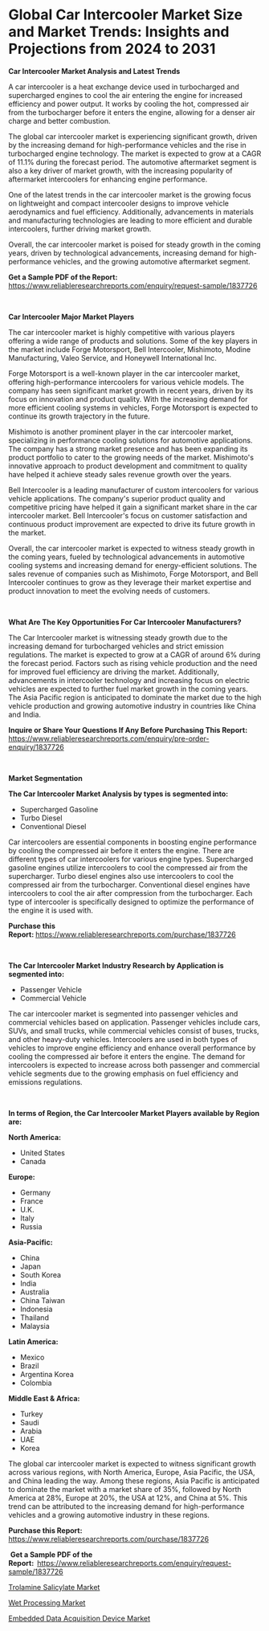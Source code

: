 <p><h1>Global Car Intercooler Market Size and Market Trends: Insights and Projections from 2024 to 2031</h1></p><p><strong>Car Intercooler Market Analysis and Latest Trends</strong></p>
<p><p>A car intercooler is a heat exchange device used in turbocharged and supercharged engines to cool the air entering the engine for increased efficiency and power output. It works by cooling the hot, compressed air from the turbocharger before it enters the engine, allowing for a denser air charge and better combustion.</p><p>The global car intercooler market is experiencing significant growth, driven by the increasing demand for high-performance vehicles and the rise in turbocharged engine technology. The market is expected to grow at a CAGR of 11.1% during the forecast period. The automotive aftermarket segment is also a key driver of market growth, with the increasing popularity of aftermarket intercoolers for enhancing engine performance.</p><p>One of the latest trends in the car intercooler market is the growing focus on lightweight and compact intercooler designs to improve vehicle aerodynamics and fuel efficiency. Additionally, advancements in materials and manufacturing technologies are leading to more efficient and durable intercoolers, further driving market growth.</p><p>Overall, the car intercooler market is poised for steady growth in the coming years, driven by technological advancements, increasing demand for high-performance vehicles, and the growing automotive aftermarket segment.</p></p>
<p><strong>Get a Sample PDF of the Report:&nbsp;</strong> <a href="https://www.reliableresearchreports.com/enquiry/request-sample/1837726">https://www.reliableresearchreports.com/enquiry/request-sample/1837726</a></p>
<p>&nbsp;</p>
<p><strong>Car Intercooler Major Market Players</strong></p>
<p><p>The car intercooler market is highly competitive with various players offering a wide range of products and solutions. Some of the key players in the market include Forge Motorsport, Bell Intercooler, Mishimoto, Modine Manufacturing, Valeo Service, and Honeywell International Inc.</p><p>Forge Motorsport is a well-known player in the car intercooler market, offering high-performance intercoolers for various vehicle models. The company has seen significant market growth in recent years, driven by its focus on innovation and product quality. With the increasing demand for more efficient cooling systems in vehicles, Forge Motorsport is expected to continue its growth trajectory in the future.</p><p>Mishimoto is another prominent player in the car intercooler market, specializing in performance cooling solutions for automotive applications. The company has a strong market presence and has been expanding its product portfolio to cater to the growing needs of the market. Mishimoto's innovative approach to product development and commitment to quality have helped it achieve steady sales revenue growth over the years.</p><p>Bell Intercooler is a leading manufacturer of custom intercoolers for various vehicle applications. The company's superior product quality and competitive pricing have helped it gain a significant market share in the car intercooler market. Bell Intercooler's focus on customer satisfaction and continuous product improvement are expected to drive its future growth in the market.</p><p>Overall, the car intercooler market is expected to witness steady growth in the coming years, fueled by technological advancements in automotive cooling systems and increasing demand for energy-efficient solutions. The sales revenue of companies such as Mishimoto, Forge Motorsport, and Bell Intercooler continues to grow as they leverage their market expertise and product innovation to meet the evolving needs of customers.</p></p>
<p>&nbsp;</p>
<p><strong>What Are The Key Opportunities For Car Intercooler Manufacturers?</strong></p>
<p><p>The Car Intercooler market is witnessing steady growth due to the increasing demand for turbocharged vehicles and strict emission regulations. The market is expected to grow at a CAGR of around 6% during the forecast period. Factors such as rising vehicle production and the need for improved fuel efficiency are driving the market. Additionally, advancements in intercooler technology and increasing focus on electric vehicles are expected to further fuel market growth in the coming years. The Asia Pacific region is anticipated to dominate the market due to the high vehicle production and growing automotive industry in countries like China and India.</p></p>
<p><strong>Inquire or Share Your Questions If Any Before Purchasing This Report:</strong> <a href="https://www.reliableresearchreports.com/enquiry/pre-order-enquiry/1837726">https://www.reliableresearchreports.com/enquiry/pre-order-enquiry/1837726</a></p>
<p>&nbsp;</p>
<p><strong>Market Segmentation</strong></p>
<p><strong>The Car Intercooler Market Analysis by types is segmented into:</strong></p>
<p><ul><li>Supercharged Gasoline</li><li>Turbo Diesel</li><li>Conventional Diesel</li></ul></p>
<p><p>Car intercoolers are essential components in boosting engine performance by cooling the compressed air before it enters the engine. There are different types of car intercoolers for various engine types. Supercharged gasoline engines utilize intercoolers to cool the compressed air from the supercharger. Turbo diesel engines also use intercoolers to cool the compressed air from the turbocharger. Conventional diesel engines have intercoolers to cool the air after compression from the turbocharger. Each type of intercooler is specifically designed to optimize the performance of the engine it is used with.</p></p>
<p><strong>Purchase this Report:&nbsp;</strong><a href="https://www.reliableresearchreports.com/purchase/1837726">https://www.reliableresearchreports.com/purchase/1837726</a></p>
<p>&nbsp;</p>
<p><strong>The Car Intercooler Market Industry Research by Application is segmented into:</strong></p>
<p><ul><li>Passenger Vehicle</li><li>Commercial Vehicle</li></ul></p>
<p><p>The car intercooler market is segmented into passenger vehicles and commercial vehicles based on application. Passenger vehicles include cars, SUVs, and small trucks, while commercial vehicles consist of buses, trucks, and other heavy-duty vehicles. Intercoolers are used in both types of vehicles to improve engine efficiency and enhance overall performance by cooling the compressed air before it enters the engine. The demand for intercoolers is expected to increase across both passenger and commercial vehicle segments due to the growing emphasis on fuel efficiency and emissions regulations.</p></p>
<p>&nbsp;</p>
<p><strong>In terms of Region, the Car Intercooler Market Players available by Region are:</strong></p>
<p>
    <p> <strong> North America: </strong>
        <ul>
            <li>United States</li>
            <li>Canada</li>
        </ul>
        </p> 
    <p> <strong> Europe: </strong>
        <ul>
            <li>Germany</li>
            <li>France</li>
            <li>U.K.</li>
            <li>Italy</li>
            <li>Russia</li>
        </ul>
        </p> 
    <p> <strong> Asia-Pacific: </strong>
        <ul>
            <li>China</li>
            <li>Japan</li>
            <li>South Korea</li>
            <li>India</li>
            <li>Australia</li>
            <li>China Taiwan</li>
            <li>Indonesia</li>
            <li>Thailand</li>
            <li>Malaysia</li>
        </ul>
        </p> 
    <p> <strong> Latin America: </strong>
        <ul>
            <li>Mexico</li>
            <li>Brazil</li>
            <li>Argentina Korea</li>
            <li>Colombia</li>
        </ul>
        </p> 
    <p> <strong> Middle East & Africa: </strong>
        <ul>
            <li>Turkey</li>
            <li>Saudi</li>
            <li>Arabia</li>
            <li>UAE</li>
            <li>Korea</li>
        </ul>
    </p>
    </p>
<p><p>The global car intercooler market is expected to witness significant growth across various regions, with North America, Europe, Asia Pacific, the USA, and China leading the way. Among these regions, Asia Pacific is anticipated to dominate the market with a market share of 35%, followed by North America at 28%, Europe at 20%, the USA at 12%, and China at 5%. This trend can be attributed to the increasing demand for high-performance vehicles and a growing automotive industry in these regions.</p></p>
<p><strong>Purchase this Report: </strong><a href="https://www.reliableresearchreports.com/purchase/1837726">https://www.reliableresearchreports.com/purchase/1837726</a></p>
<p>&nbsp;<strong>Get a Sample PDF of the Report:&nbsp;&nbsp;</strong><a href="https://www.reliableresearchreports.com/enquiry/request-sample/1837726">https://www.reliableresearchreports.com/enquiry/request-sample/1837726</a></p>
<p><strong></strong></p>
<p><p><a href="https://view.publitas.com/reportprime-1/trolamine-salicylate-market-provides-detailed-segmentation-of-this-market-based-on-type-application-and-region-and-forecast-for-the-period-from-2023-2030/">Trolamine Salicylate Market</a></p><p><a href="https://view.publitas.com/reportprime-1/wet-processing-market-centers-on-aspects-such-as-market-growth-market-share-market-opportunity-and-projected-forecasts-spanning-from-2023-to-2030/">Wet Processing Market</a></p><p><a href="https://view.publitas.com/reportprime-1/embedded-data-acquisition-device-market-a-comprehensive-report-of-its-market-share-growth-trends-2023-2030/">Embedded Data Acquisition Device Market</a></p></p>